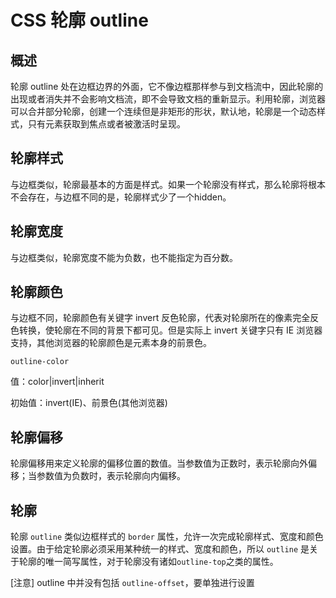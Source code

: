 # CSS 轮廓 outline

## 概述

轮廓 outline 处在边框边界的外面，它不像边框那样参与到文档流中，因此轮廓的出现或者消失并不会影响文档流，即不会导致文档的重新显示。利用轮廓，浏览器可以合并部分轮廓，创建一个连续但是非矩形的形状，默认地，轮廓是一个动态样式，只有元素获取到焦点或者被激活时呈现。

## 轮廓样式

与边框类似，轮廓最基本的方面是样式。如果一个轮廓没有样式，那么轮廓将根本不会存在，与边框不同的是，轮廓样式少了一个hidden。

## 轮廓宽度

与边框类似，轮廓宽度不能为负数，也不能指定为百分数。

## 轮廓颜色

与边框不同，轮廓颜色有关键字 invert 反色轮廓，代表对轮廓所在的像素完全反色转换，使轮廓在不同的背景下都可见。但是实际上 invert 关键字只有 IE 浏览器支持，其他浏览器的轮廓颜色是元素本身的前景色。

`outline-color`

值：color|invert|inherit

初始值：invert(IE)、前景色(其他浏览器)

## 轮廓偏移

轮廓偏移用来定义轮廓的偏移位置的数值。当参数值为正数时，表示轮廓向外偏移；当参数值为负数时，表示轮廓向内偏移。

## 轮廓

轮廓 `outline` 类似边框样式的 `border` 属性，允许一次完成轮廓样式、宽度和颜色设置。由于给定轮廓必须采用某种统一的样式、宽度和颜色，所以 `outline` 是关于轮廓的唯一简写属性，对于轮廓没有诸如`outline-top`之类的属性。

[注意] outline 中并没有包括 `outline-offset`，要单独进行设置